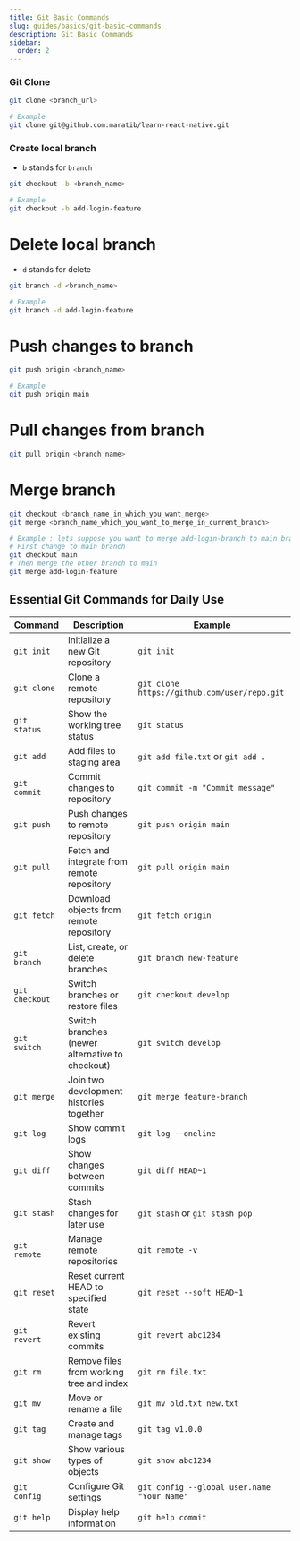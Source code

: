 ```yaml
---
title: Git Basic Commands
slug: guides/basics/git-basic-commands
description: Git Basic Commands
sidebar:
  order: 2
---
```




### Git Clone

```bash
git clone <branch_url>

# Example
git clone git@github.com:maratib/learn-react-native.git
```

### Create local branch

- `b` stands for `branch`
```bash
git checkout -b <branch_name>

# Example
git checkout -b add-login-feature
```

# Delete local branch

- `d` stands for delete
```bash
git branch -d <branch_name>

# Example
git branch -d add-login-feature
```

# Push changes to branch 
```bash
git push origin <branch_name>

# Example
git push origin main
```

# Pull changes from branch 
```bash
git pull origin <branch_name>
```

# Merge branch 

```bash
git checkout <branch_name_in_which_you_want_merge>
git merge <branch_name_which_you_want_to_merge_in_current_branch>

# Example : lets suppose you want to merge add-login-branch to main branch
# First change to main branch 
git checkout main
# Then merge the other branch to main 
git merge add-login-feature

```

## Essential Git Commands for Daily Use

| Command | Description | Example |
|---------|-------------|---------|
| `git init` | Initialize a new Git repository | `git init` |
| `git clone` | Clone a remote repository | `git clone https://github.com/user/repo.git` |
| `git status` | Show the working tree status | `git status` |
| `git add` | Add files to staging area | `git add file.txt` or `git add .` |
| `git commit` | Commit changes to repository | `git commit -m "Commit message"` |
| `git push` | Push changes to remote repository | `git push origin main` |
| `git pull` | Fetch and integrate from remote repository | `git pull origin main` |
| `git fetch` | Download objects from remote repository | `git fetch origin` |
| `git branch` | List, create, or delete branches | `git branch new-feature` |
| `git checkout` | Switch branches or restore files | `git checkout develop` |
| `git switch` | Switch branches (newer alternative to checkout) | `git switch develop` |
| `git merge` | Join two development histories together | `git merge feature-branch` |
| `git log` | Show commit logs | `git log --oneline` |
| `git diff` | Show changes between commits | `git diff HEAD~1` |
| `git stash` | Stash changes for later use | `git stash` or `git stash pop` |
| `git remote` | Manage remote repositories | `git remote -v` |
| `git reset` | Reset current HEAD to specified state | `git reset --soft HEAD~1` |
| `git revert` | Revert existing commits | `git revert abc1234` |
| `git rm` | Remove files from working tree and index | `git rm file.txt` |
| `git mv` | Move or rename a file | `git mv old.txt new.txt` |
| `git tag` | Create and manage tags | `git tag v1.0.0` |
| `git show` | Show various types of objects | `git show abc1234` |
| `git config` | Configure Git settings | `git config --global user.name "Your Name"` |
| `git help` | Display help information | `git help commit` |



